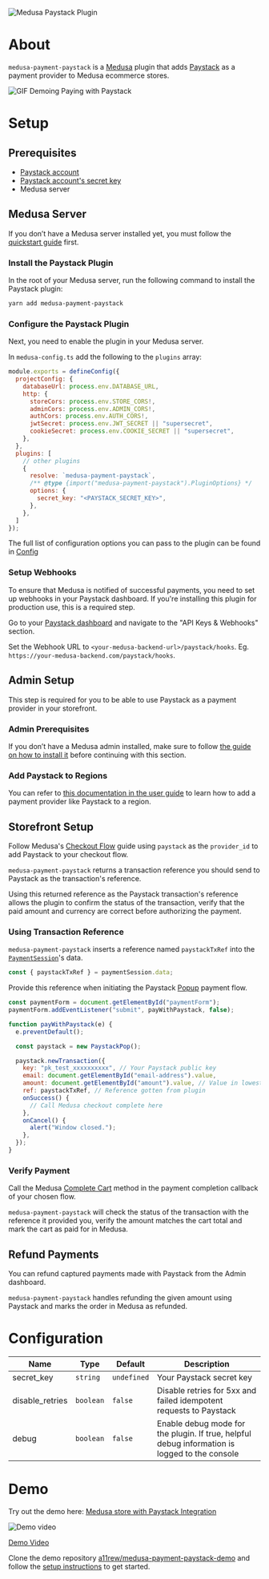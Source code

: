 ![Medusa Paystack Plugin](https://user-images.githubusercontent.com/46872764/197322473-fddbc659-d81e-4f19-b36c-d9f553433c8f.png)

# About

`medusa-payment-paystack` is a [Medusa](https://medusajs.com) plugin that adds [Paystack](https://paystack.com) as a payment provider to Medusa ecommerce stores.

![GIF Demoing Paying with Paystack](https://user-images.githubusercontent.com/87580113/197406110-ff68bd20-60a1-4842-85c1-1a6ef46dd498.gif)

# Setup

## Prerequisites

- [Paystack account](https://dashboard.paystack.com/#/signup)
- [Paystack account's secret key](https://support.paystack.com/hc/en-us/articles/360009881600-Paystack-Test-Keys-Live-Keys-and-Webhooks)
- Medusa server

## Medusa Server

If you don’t have a Medusa server installed yet, you must follow the [quickstart guide](https://docs.medusajs.com/quickstart/quick-start/) first.

### Install the Paystack Plugin

In the root of your Medusa server, run the following command to install the Paystack plugin:

```bash
yarn add medusa-payment-paystack
```

### Configure the Paystack Plugin

Next, you need to enable the plugin in your Medusa server.

In `medusa-config.ts` add the following to the `plugins` array:

```js
module.exports = defineConfig({
  projectConfig: {
    databaseUrl: process.env.DATABASE_URL,
    http: {
      storeCors: process.env.STORE_CORS!,
      adminCors: process.env.ADMIN_CORS!,
      authCors: process.env.AUTH_CORS!,
      jwtSecret: process.env.JWT_SECRET || "supersecret",
      cookieSecret: process.env.COOKIE_SECRET || "supersecret",
    },
  },
  plugins: [
    // other plugins
    {
      resolve: `medusa-payment-paystack`,
      /** @type {import("medusa-payment-paystack").PluginOptions} */
      options: {
        secret_key: "<PAYSTACK_SECRET_KEY>",
      },
    },
  ]
});
```

The full list of configuration options you can pass to the plugin can be found in [Config](#configuration)

### Setup Webhooks

To ensure that Medusa is notified of successful payments, you need to set up webhooks in your Paystack dashboard. If you're installing this plugin for production use, this is a required step.

Go to your [Paystack dashboard](https://dashboard.paystack.com/#/settings/developer) and navigate to the "API Keys & Webhooks" section.

Set the Webhook URL to `<your-medusa-backend-url>/paystack/hooks`. Eg. `https://your-medusa-backend.com/paystack/hooks`.

## Admin Setup

This step is required for you to be able to use Paystack as a payment provider in your storefront.

### Admin Prerequisites

If you don’t have a Medusa admin installed, make sure to follow [the guide on how to install it](https://github.com/medusajs/admin#-quickstart) before continuing with this section.

### Add Paystack to Regions

You can refer to [this documentation in the user guide](https://docs.medusajs.com/user-guide/regions/providers/#manage-payment-providers) to learn how to add a payment provider like Paystack to a region.

## Storefront Setup

Follow Medusa's [Checkout Flow](https://docs.medusajs.com/advanced/storefront/how-to-implement-checkout-flow/) guide using `paystack` as the `provider_id` to add Paystack to your checkout flow.

`medusa-payment-paystack` returns a transaction reference you should send to Paystack as the transaction's reference.

Using this returned reference as the Paystack transaction's reference allows the plugin to confirm the status of the transaction, verify that the paid amount and currency are correct before authorizing the payment.

### Using Transaction Reference

`medusa-payment-paystack` inserts a reference named `paystackTxRef` into the [`PaymentSession`](https://docs.medusajs.com/advanced/backend/payment/overview/#payment-session)'s data.

```js
const { paystackTxRef } = paymentSession.data;
```

Provide this reference when initiating the Paystack [Popup](https://paystack.com/docs/guides/migrating-from-inlinejs-v1-to-v2/) payment flow.

```js
const paymentForm = document.getElementById("paymentForm");
paymentForm.addEventListener("submit", payWithPaystack, false);

function payWithPaystack(e) {
  e.preventDefault();

  const paystack = new PaystackPop();

  paystack.newTransaction({
    key: "pk_test_xxxxxxxxxx", // Your Paystack public key
    email: document.getElementById("email-address").value,
    amount: document.getElementById("amount").value, // Value in lowest denomination of currency to be paid
    ref: paystackTxRef, // Reference gotten from plugin
    onSuccess() {
      // Call Medusa checkout complete here
    },
    onCancel() {
      alert("Window closed.");
    },
  });
}
```

### Verify Payment

Call the Medusa [Complete Cart](https://docs.medusajs.com/advanced/storefront/how-to-implement-checkout-flow/#complete-cart) method in the payment completion callback of your chosen flow.

`medusa-payment-paystack` will check the status of the transaction with the reference it provided you, verify the amount matches the cart total and mark the cart as paid for in Medusa.

## Refund Payments

You can refund captured payments made with Paystack from the Admin dashboard.

`medusa-payment-paystack` handles refunding the given amount using Paystack and marks the order in Medusa as refunded.

# Configuration

| Name            | Type      | Default     | Description                                                                                   |
| --------------- | --------- | ----------- | --------------------------------------------------------------------------------------------- |
| secret_key      | `string`  | `undefined` | Your Paystack secret key                                                                      |
| disable_retries | `boolean` | `false`     | Disable retries for 5xx and failed idempotent requests to Paystack                            |
| debug           | `boolean` | `false`     | Enable debug mode for the plugin. If true, helpful debug information is logged to the console |

# Demo

Try out the demo here: [Medusa store with Paystack Integration](https://storefront-production-ae6c.up.railway.app/)

![Demo video](https://user-images.githubusercontent.com/87580113/211937892-d1a34735-78a5-451d-83f8-bc23185dd8ef.png)

[Demo Video](https://vimeo.com/763132960)

Clone the demo repository [a11rew/medusa-payment-paystack-demo](https://github.com/a11rew/medusa-paystack-demo) and follow the [setup instructions](https://github.com/a11rew/medusa-paystack-demo#set-up-project) to get started.
